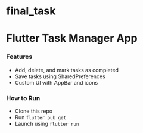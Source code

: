 # final_task

# Flutter Task Manager App

### Features
- Add, delete, and mark tasks as completed
- Save tasks using SharedPreferences
- Custom UI with AppBar and icons

### How to Run
- Clone this repo
- Run `flutter pub get`
- Launch using `flutter run`
